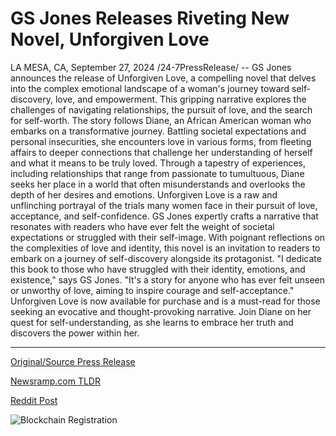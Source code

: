 # GS Jones Releases Riveting New Novel, Unforgiven Love

LA MESA, CA, September 27, 2024 /24-7PressRelease/ -- GS Jones announces the release of Unforgiven Love, a compelling novel that delves into the complex emotional landscape of a woman's journey toward self-discovery, love, and empowerment. This gripping narrative explores the challenges of navigating relationships, the pursuit of love, and the search for self-worth.  The story follows Diane, an African American woman who embarks on a transformative journey. Battling societal expectations and personal insecurities, she encounters love in various forms, from fleeting affairs to deeper connections that challenge her understanding of herself and what it means to be truly loved. Through a tapestry of experiences, including relationships that range from passionate to tumultuous, Diane seeks her place in a world that often misunderstands and overlooks the depth of her desires and emotions.  Unforgiven Love is a raw and unflinching portrayal of the trials many women face in their pursuit of love, acceptance, and self-confidence. GS Jones expertly crafts a narrative that resonates with readers who have ever felt the weight of societal expectations or struggled with their self-image. With poignant reflections on the complexities of love and identity, this novel is an invitation to readers to embark on a journey of self-discovery alongside its protagonist.  "I dedicate this book to those who have struggled with their identity, emotions, and existence," says GS Jones. "It's a story for anyone who has ever felt unseen or unworthy of love, aiming to inspire courage and self-acceptance."  Unforgiven Love is now available for purchase and is a must-read for those seeking an evocative and thought-provoking narrative. Join Diane on her quest for self-understanding, as she learns to embrace her truth and discovers the power within her. 

---

[Original/Source Press Release](https://www.24-7pressrelease.com/press-release/514756/gs-jones-releases-riveting-new-novel-unforgiven-love)
                    

[Newsramp.com TLDR](None) 



[Reddit Post](https://www.reddit.com/r/BookNews/comments/1fqi16m/gs_jones_releases_compelling_novel_unforgiven_love/) 



![Blockchain Registration](https://cdn.newsramp.app/24-7PressRelease/qrcode/249/27/pavevqvt.webp)
